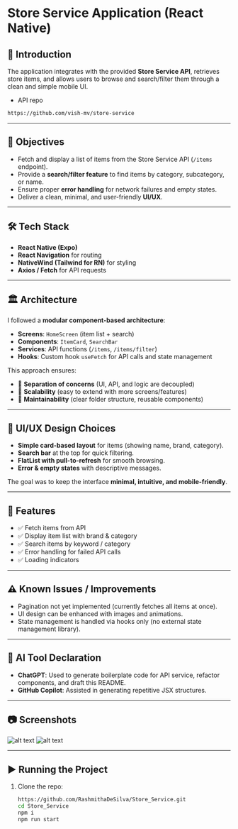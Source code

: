 # Store Service Application (React Native)

## 📌 Introduction  
The application integrates with the provided **Store Service API**, retrieves store items, and allows users to browse and search/filter them through a clean and simple mobile UI.

* API repo
```sh
https://github.com/vish-mv/store-service
```
---

## 🎯 Objectives
- Fetch and display a list of items from the Store Service API (`/items` endpoint).
- Provide a **search/filter feature** to find items by category, subcategory, or name.
- Ensure proper **error handling** for network failures and empty states.
- Deliver a clean, minimal, and user-friendly **UI/UX**.

---

## 🛠️ Tech Stack
- **React Native (Expo)**
- **React Navigation** for routing
- **NativeWind (Tailwind for RN)** for styling
- **Axios / Fetch** for API requests

---

## 🏛️ Architecture
I followed a **modular component-based architecture**:
- **Screens**: `HomeScreen` (item list + search)
- **Components**: `ItemCard`, `SearchBar`
- **Services**: API functions (`/items`, `/items/filter`)
- **Hooks**: Custom hook `useFetch` for API calls and state management

This approach ensures:
- 🔹 **Separation of concerns** (UI, API, and logic are decoupled)  
- 🔹 **Scalability** (easy to extend with more screens/features)  
- 🔹 **Maintainability** (clear folder structure, reusable components)  

---

## 🎨 UI/UX Design Choices
- **Simple card-based layout** for items (showing name, brand, category).
- **Search bar** at the top for quick filtering.
- **FlatList with pull-to-refresh** for smooth browsing.
- **Error & empty states** with descriptive messages.

The goal was to keep the interface **minimal, intuitive, and mobile-friendly**.

---

## 🚀 Features
- ✅ Fetch items from API
- ✅ Display item list with brand & category
- ✅ Search items by keyword / category
- ✅ Error handling for failed API calls
- ✅ Loading indicators

---

## ⚠️ Known Issues / Improvements
- Pagination not yet implemented (currently fetches all items at once).
- UI design can be enhanced with images and animations.
- State management is handled via hooks only (no external state management library).

---

## 🤖 AI Tool Declaration
- **ChatGPT**: Used to generate boilerplate code for API service, refactor components, and draft this README.
- **GitHub Copilot**: Assisted in generating repetitive JSX structures.

---

## 📷 Screenshots
![alt text](README-imgs/home.jpg)
![alt text](README-imgs/search.jpg)

---

## ▶️ Running the Project
1. Clone the repo:
   ```bash
   https://github.com/RashmithaDeSilva/Store_Service.git
   cd Store_Service
   npm i
   npm run start
   ```
